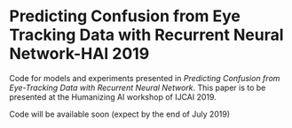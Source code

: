 # Predicting Confusion from Eye Tracking Data with Recurrent Neural Network-HAI 2019
Code for models and experiments presented in _Predicting Confusion from Eye-Tracking Data with Recurrent Neural Network_. This paper is to be presented at the Humanizing AI workshop of IJCAI 2019.


Code will be available soon (expect by the end of July 2019)
